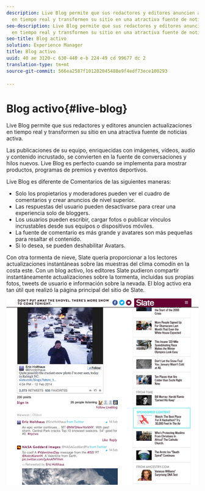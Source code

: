 ```yaml
---
description: Live Blog permite que sus redactores y editores anuncien actualizaciones
  en tiempo real y transformen su sitio en una atractiva fuente de noticias activa.
seo-description: Live Blog permite que sus redactores y editores anuncien actualizaciones
  en tiempo real y transformen su sitio en una atractiva fuente de noticias activa.
seo-title: Blog activo
solution: Experience Manager
title: Blog activo
uuid: 40 ae 3120-c 630-440 e-b 224-49 cd 99677 dc 2
translation-type: tm+mt
source-git-commit: 566ea2587f101202045488e9f4edf73ece100293

---
```



# Blog activo{#live-blog}

Live Blog permite que sus redactores y editores anuncien actualizaciones en tiempo real y transformen su sitio en una atractiva fuente de noticias activa.

Las publicaciones de su equipo, enriquecidas con imágenes, vídeos, audio y contenido incrustado, se convierten en la fuente de conversaciones y hilos nuevos. Live Blog es perfecto cuando se implementa para mostrar productos, programas de premios y eventos deportivos.

Live Blog es diferente de Comentarios de las siguientes maneras:

* Solo los propietarios y moderadores pueden ver el cuadro de comentarios y crear anuncios de nivel superior.
* Las respuestas del usuario pueden desactivarse para crear una experiencia solo de bloggers.
* Los usuarios pueden escribir, cargar fotos o publicar vínculos incrustables desde sus equipos o dispositivos móviles.
* La fuente de comentario es más grande y avatares son más pequeñas para resaltar el contenido.
* Si lo desea, se pueden deshabilitar Avatars.

Con otra tormenta de nieve, Slate quería proporcionar a los lectores actualizaciones instantáneas sobre las muestras del clima comodín en la costa este. Con un blog activo, los editores Slate pudieron compartir instantáneamente actualizaciones sobre la tormenta, incluidas sus propias fotos, tweets de usuario e información sobre la nevada. El blog activo era tan útil que realizó la página principal del sitio de Slate.

![](assets/LiveBlogSlate_example.png)

